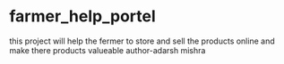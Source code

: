 # farmer_help_portel
this project will help the fermer to store and sell the products online and  make there products valueable
author-adarsh mishra
